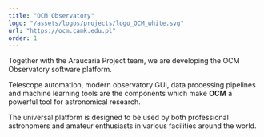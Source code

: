```yaml
---
title: "OCM Observatory"
logo: "/assets/logos/projects/logo_OCM_white.svg"
url: "https://ocm.camk.edu.pl"
order: 1
---
```


Together with the Araucaria Project team, 
we are developing the OCM Observatory software platform. 

Telescope automation, modern observatory GUI, data processing pipelines and machine learning tools are the components which
make **OCM** a powerful tool for astronomical research.

The universal platform is designed to be used by both professional astronomers and amateur enthusiasts in various facilities around the world.